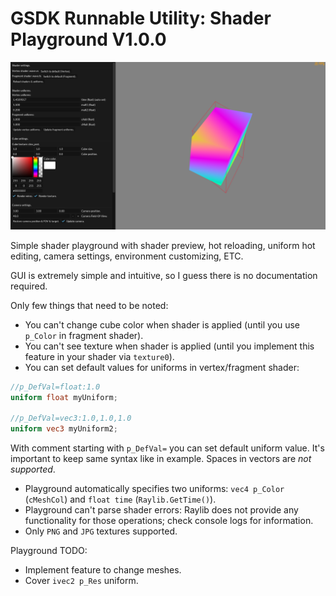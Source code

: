 # GSDK Runnable Utility: Shader Playground V1.0.0
<img src="utility.png">

Simple shader playground with shader preview, hot reloading, uniform hot editing, camera settings, environment customizing, ETC.

GUI is extremely simple and intuitive, so I guess there is no documentation required.

Only few things that need to be noted:
- You can't change cube color when shader is applied (until you use `p_Color` in fragment shader).
- You can't see texture when shader is applied (until you implement this feature in your shader via `texture0`).
- You can set default values for uniforms in vertex/fragment shader:
```glsl
//p_DefVal=float:1.0
uniform float myUniform;

//p_DefVal=vec3:1.0,1.0,1.0
uniform vec3 myUniform2;
```
With comment starting with `p_DefVal=` you can set default uniform value. It's important to keep same syntax like in example. Spaces in vectors are *not supported*.
- Playground automatically specifies two uniforms: `vec4 p_Color` (`cMeshCol`) and `float time` (`Raylib.GetTime()`).
- Playground can't parse shader errors: Raylib does not provide any functionality for those operations; check console logs for information.
- Only `PNG` and `JPG` textures supported.

Playground TODO:
- Implement feature to change meshes.
- Cover `ivec2 p_Res` uniform.
